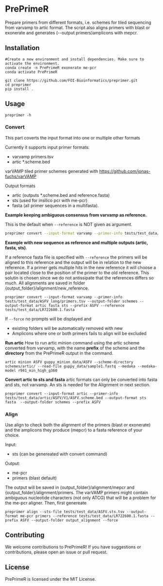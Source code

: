 # PrePrimeR
Prepare primers from different formats, i.e. schemes for tiled sequencing from varvamp to artic format. The script also aligns primers with blast or exonerate and generates (--output primers)amplicons with mepcr.



## Installation
```
#Create a new environment and install dependencies. Make sure to activate the environment.
conda create -n PrePrimeR exonerate me-pcr
conda activate PrePrimeR

git clone https://github.com/FOI-Bioinformatics/preprimer.git
cd preprimer
pip install .
```

## Usage
```shell
preprimer -h
```

### Convert
This part coverts the input format into one or multiple other formats

Currently it supports 
input primer formats: 
- varvamp primers.tsv
- artic *.scheme.bed

varVAMP tiled primer schemes generated with https://github.com/jonas-fuchs/varVAMP 

Output formats
- artic (outputs *.scheme.bed and reference.fasta)
- sts (used for insilico pcr with me-pcr)
- fasta (all primer sequences in a multifasta).  

**Example keeping ambiguous consensus from varvamp as reference.**  

This is the default when `--reference` is NOT given as argument.
```bash
preprimer convert --input-format varvamp --primer-info tests/test_data/ASFV_long/primers.tsv --output-folder schemes --output-format artic --prefix ASFV
```


**Example with new sequence as reference and multiple outputs (artic, fasta, sts)**.  

If a reference fasta file is specified with `--reference` the primers will be aligned to this reference and the output will be in relation to the new reference. If a primer gets multiple hits in the new reference it will choose a pair located close to the position of the primer to the old reference. This solutin is chosen since we do not antissipate that the references differs so much. All alignments are saved in folder {output_folder}/alignment/new_reference.  

```
preprimer convert --input-format varvamp --primer-info tests/test_data/ASFV_long/primers.tsv --output-folder schemes --output-format artic fasta sts --prefix ASFV --reference tests/test_data/LR722600.1.fasta
```



If `--force` no prompts will be displayed and
- existing folders will be automatically removed with new
- Amplicons where one or both primers fails to align will be excluded

**Run artic**
How to run artic minion command using the artic scheme converted from varvamp, with the name **prefix** of the scheme and the **directory** from the PrePrimeR output in the command.

```
artic minion ASFV guppy_minion_data/ASFV --scheme-directory schemes/artic/ --read-file guppy_data/sample1.fastq --medaka --medaka-model r941_min_high_g360
```

**Convert artic to sts and fasta**
artic formats can only be converted into fasta and sts, not varvamp. An sts is needed for the Alignment in next section.
```
preprimer convert --input-format artic --primer-info tests/test_data/artic/ASFV/V1/ASFV.scheme.bed --output-format sts fasta  --output-folder schemes --prefix ASFV
```


### Align
Use align to check both the alignment of the primers (blast or exonerate) and the amplicons they produce (mepcr) to a fasta reference of your choice. 

Input:
- sts (can be genereated with convert command)
  
Output:
- me-pcr
- primers (blast default)

The output will be saved in {output_folder}/alignment/mepcr and {output_folder}/alignment/primers. The varVAMP primers might contain ambiguous nucleotide characters (not only ATCG) that will be a problem for the me-pcr aligner.  Then, first genereate
```
preprimer align --sts-file tests/test_data/ASFV.sts.tsv --output-format me-pcr primers --reference tests/test_data/LR722600.1.fasta --prefix ASFV --output-folder output_alignment --force
```

## Contributing
We welcome contributions to PrePrimeR! If you have suggestions or contributions, please open an issue or pull request.

## License
PrePrimeR is licensed under the MIT License.
